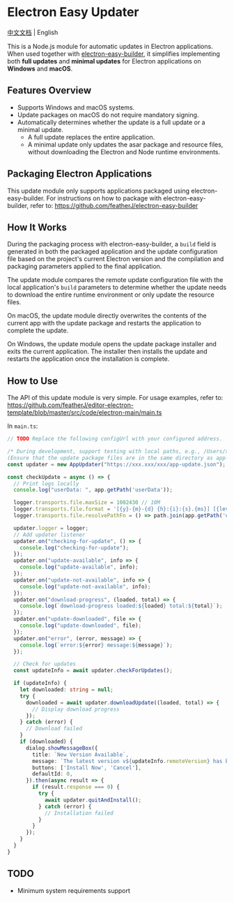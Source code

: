 # Electron Easy Updater

[中文文档](README_CN.md) | English

This is a Node.js module for automatic updates in Electron applications. When used together with [electron-easy-builder](https://github.com/featherJ/electron-easy-builder), it simplifies implementing both **full updates** and **minimal updates** for Electron applications on **Windows** and **macOS**.

## Features Overview
* Supports Windows and macOS systems.
* Update packages on macOS do not require mandatory signing.
* Automatically determines whether the update is a full update or a minimal update.
  * A full update replaces the entire application.
  * A minimal update only updates the asar package and resource files, without downloading the Electron and Node runtime environments.

## Packaging Electron Applications
This update module only supports applications packaged using electron-easy-builder. For instructions on how to package with electron-easy-builder, refer to: https://github.com/featherJ/electron-easy-builder

## How It Works
During the packaging process with electron-easy-builder, a `build` field is generated in both the packaged application and the update configuration file based on the project's current Electron version and the compilation and packaging parameters applied to the final application.

The update module compares the remote update configuration file with the local application's `build` parameters to determine whether the update needs to download the entire runtime environment or only update the resource files.

On macOS, the update module directly overwrites the contents of the current app with the update package and restarts the application to complete the update.

On Windows, the update module opens the update package installer and exits the current application. The installer then installs the update and restarts the application once the installation is complete.

## How to Use
The API of this update module is very simple. For usage examples, refer to: https://github.com/featherJ/editor-electron-template/blob/master/src/code/electron-main/main.ts

In `main.ts`:
```typescript
// TODO Replace the following configUrl with your configured address.

/* During development, support testing with local paths, e.g., /Users/xxx/app-update.json or D:\xxx\app-update.json.
(Ensure that the update package files are in the same directory as app-update.json in both development and production environments.) */
const updater = new AppUpdater("https://xxx.xxx/xxx/app-update.json");

const checkUpdate = async () => {
  // Print logs locally
  console.log("userData: ", app.getPath('userData'));

  logger.transports.file.maxSize = 1002430 // 10M
  logger.transports.file.format = '[{y}-{m}-{d} {h}:{i}:{s}.{ms}] [{level}]{scope} {text}'
  logger.transports.file.resolvePathFn = () => path.join(app.getPath('userData'), 'logs/main.log')

  updater.logger = logger;
  // Add updater listener
  updater.on("checking-for-update", () => {
    console.log("checking-for-update");
  });
  updater.on("update-available", info => {
    console.log("update-available", info);
  });
  updater.on("update-not-available", info => {
    console.log("update-not-available", info);
  });
  updater.on("download-progress", (loaded, total) => {
    console.log(`download-progress loaded:${loaded} total:${total}`);
  });
  updater.on("update-downloaded", file => {
    console.log("update-downloaded", file);
  });
  updater.on("error", (error, message) => {
    console.log(`error:${error} message:${message}`);
  });

  // Check for updates
  const updateInfo = await updater.checkForUpdates();

  if (updateInfo) {
    let downloaded: string = null;
    try {
      downloaded = await updater.downloadUpdate((loaded, total) => {
        // Display download progress
      });
    } catch (error) {
      // Download failed
    }
    if (downloaded) {
      dialog.showMessageBox({
        title: `New Version Available`,
        message: `The latest version v${updateInfo.remoteVersion} has been downloaded for you.`,
        buttons: ['Install Now', 'Cancel'],
        defaultId: 0,
      }).then(async result => {
        if (result.response === 0) {
          try {
            await updater.quitAndInstall();
          } catch (error) {
            // Installation failed
          }
        }
      });
    }
  }
}
```

## TODO
* Minimum system requirements support